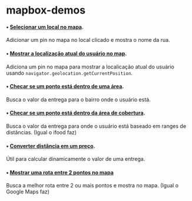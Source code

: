 # mapbox-demos

#### • [Selecionar um local no mapa](https://iagobruno.github.io/mapbox-demos/select-location-on-map.html).

Adicionar um pin no mapa no local clicado e mostra o nome da rua.

#### • [Mostrar a localização atual do usuário no map](https://iagobruno.github.io/mapbox-demos/show-current-location-on-map.html).

Adiciona um pin no mapa para mostrar a localicação atual do usuário usando `navigator.geolocation.getCurrentPosition`.

#### • [Checar se um ponto está dentro de uma área](https://iagobruno.github.io/mapbox-demos/check-if-point-is-inside-a-polygon.html).

Busca o valor da entrega para o bairro onde o usuário está.

#### • [Checar se um ponto está dentro da área de cobertura](https://iagobruno.github.io/mapbox-demos/check-if-point-is-inside-coverade-area.html).

Busca o valor da entrega para onde o usuário está baseado em ranges de distâncias. (Igual o ifood faz)

#### • [Converter distância em um preço](https://iagobruno.github.io/mapbox-demos/convert-distance-into-price.html).

Útil para calcular dinamicamente o valor de uma entrega.

#### • [Mostrar uma rota entre 2 pontos no mapa](https://iagobruno.github.io/mapbox-demos/route-match.html)

Busca a melhor rota entre 2 ou mais pontos e mostra no mapa. (Igual o Google Maps faz)
